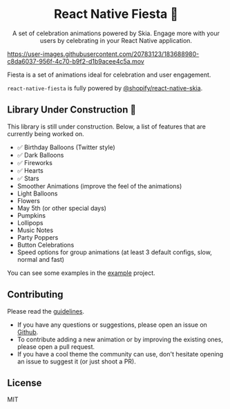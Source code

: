 <h1 align="center">React Native Fiesta 🎉</h1>

<p align="center">A set of celebration animations powered by Skia. Engage more with your users by celebrating in your React Native application.</p>

https://user-images.githubusercontent.com/20783123/183688980-c8da6037-956f-4c70-b9f2-d1b9acee4c5a.mov

Fiesta is a set of animations ideal for celebration and user engagement.

`react-native-fiesta` is fully powered by [@shopify/react-native-skia](https://shopify.github.io/react-native-skia/).

## Library Under Construction 🚧

This library is still under construction. Below, a list of features that are currently being worked on.

- ✅ Birthday Balloons (Twitter style)
- ✅ Dark Balloons
- ✅ Fireworks
- ✅ Hearts
- ✅ Stars
- Smoother Animations (improve the feel of the animations)
- Light Balloons
- Flowers
- May 5th (or other special days)
- Pumpkins
- Lollipops
- Music Notes
- Party Poppers
- Button Celebrations
- Speed options for group animations (at least 3 default configs, slow, normal and fast)

You can see some examples in the [example](./example) project.

## Contributing

Please read the [guidelines](./CONTRIBUTING.md).

- If you have any questions or suggestions, please open an issue on [Github](https://github.com/mateoguzmana/react-native-fiesta/issues).
- To contribute adding a new animation or by improving the existing ones, please open a pull request.
- If you have a cool theme the community can use, don't hesitate opening an issue to suggest it (or just shoot a PR).

## License

MIT
